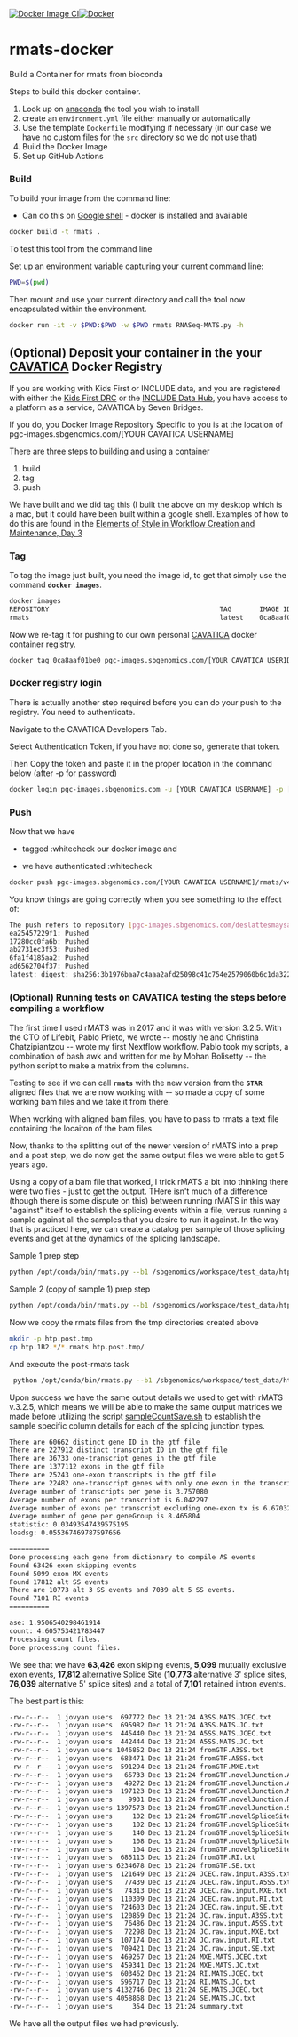 [![Docker Image CI](https://github.com/adeslatt/rmats-docker/actions/workflows/docker-image.yml/badge.svg)](https://github.com/adeslatt/rmats-docker/actions/workflows/docker-image.yml)[![Docker](https://github.com/adeslatt/rmats-docker/actions/workflows/docker-publish.yml/badge.svg)](https://github.com/adeslatt/rmats-docker/actions/workflows/docker-publish.yml)
# rmats-docker
Build a Container for rmats from bioconda

Steps to build this docker container.
1. Look up on [anaconda](https://anaconda.org/) the tool you wish to install
2. create an `environment.yml` file either manually or automatically
3. Use the template `Dockerfile` modifying if necessary (in our case we have no custom files for the `src` directory so we do not use that)
4. Build the Docker Image
5. Set up GitHub Actions

### Build

To build your image from the command line:
* Can do this on [Google shell](https://shell.cloud.google.com) - docker is installed and available

```bash
docker build -t rmats .
```

To test this tool from the command line 

Set up an environment variable capturing your current command line:
```bash
PWD=$(pwd)
```

Then mount and use your current directory and call the tool now encapsulated within the environment.
```bash
docker run -it -v $PWD:$PWD -w $PWD rmats RNASeq-MATS.py -h
```

## (Optional) Deposit your container in the your [CAVATICA](cavatica.sbgenomics.com)  Docker Registry

If you are working with Kids First or INCLUDE data, and you are registered with either the [Kids First DRC](https://kidsfirstdrc.org/) or the [INCLUDE Data Hub](https://includedcc.org/), you have access to a platform as a service, CAVATICA by Seven Bridges.

If you do, you Docker Image Repository Specific to you is at the location of pgc-images.sbgenomics.com/[YOUR CAVATICA USERNAME]

There are three steps to building and using a container

1. build
2. tag
3. push

We have built and we did tag this (I built the above on my desktop which is a mac, but it could have been built within a google shell.  Examples of how to do this are found in the [Elements of Style in Workflow Creation and Maintenance, Day 3](https://github.com/NIH-NICHD/Kids-First-Elements-of-Style-Workflow-Creation-Maintenance/blob/main/classes/Building-A-Nextflow-Script/README.md#preamble-to-building-workflows-using-containers)

### Tag

To tag the image just built, you need the image id, to get that simply use the command **`docker images`**.

```bash
docker images
REPOSITORY                                           TAG       IMAGE ID       CREATED          SIZE
rmats                                                latest    0ca8aaf01be0   16 minutes ago   1.53GB
```

Now we re-tag it for pushing to our own personal [CAVATICA](cavatica.sbgenomics.com) docker container registry.

```bash
docker tag 0ca8aaf01be0 pgc-images.sbgenomics.com/[YOUR CAVATICA USERID]/rmats:v4.1.2
```

### Docker registry login

There is actually another step required before you can do your push to the registry.  You need to authenticate.

Navigate to the CAVATICA Developers Tab.

Select Authentication Token, if you have not done so, generate that token.

Then Copy the token and paste it in the proper location in the command below (after -p for password)

```bash
docker login pgc-images.sbgenomics.com -u [YOUR CAVATICA USERNAME] -p [YOUR AUTHENTICATION TOKEN]
```

### Push

Now that we have

* tagged :whitecheck our docker image and

* we have authenticated :whitecheck 

```bash
docker push pgc-images.sbgenomics.com/[YOUR CAVATICA USERNAME]/rmats/v4.1.2
```

You know things are going correctly when you see something to the effect of:


```bash
The push refers to repository [pgc-images.sbgenomics.com/deslattesmaysa2/rmats/v4.1.2]
ea25457229f1: Pushed 
17280cc0fa6b: Pushed 
ab2731ec3f53: Pushed 
6fa1f4185aa2: Pushed 
ad6562704f37: Pushed 
latest: digest: sha256:3b1976baa7c4aaa2afd25098c41c754e2579060b6c1da32282c45ac8a10293a9 size: 1373
```

### (Optional) Running tests on CAVATICA testing the steps before compiling a workflow

The first time I used rMATS was in 2017 and it was with version 3.2.5.  With the CTO of Lifebit, Pablo Prieto, we wrote -- mostly he and Christina Chatzipiantzou -- wrote my first Nextflow workflow.   Pablo took my scripts, a combination of bash awk and written for me by Mohan Bolisetty -- the python script to make a matrix from the columns. 

Testing to see if we can call **`rmats`** with the new version from the **`STAR`** aligned files that we are now working with -- so made a copy of some working bam files and we take it from there.

When working with aligned bam files, you have to pass to rmats a text file containing the locaiton of the bam files.

Now, thanks to the splitting out of the newer version of rMATS into a prep and a post step, we do now get the same output files we were able to get 5 years ago.

Using a copy of a bam file that worked, I trick rMATS a bit into thinking there were two files - just to get the output.  THere isn't much of a difference (though there is some dispute on this) between running rMATS in this way "against" itself to establish the splicing events within a file, versus running a sample against all the samples that you desire to run it against.   In the way that is practiced here, we can create a catalog per sample of those splicing events and get at the dynamics of the splicing landscape.

Sample 1 prep step
```bash
python /opt/conda/bin/rmats.py --b1 /sbgenomics/workspace/test_data/htp.1B2.txt --gtf /sbgenomics/workspace/human_genome/gencode.v33.annotation.gtf -t paired --readLength 150 --variable-read-length --nthread 14 --od /sbgenomics/workspace/htp.1B2.out --tmp /sbgenomics/workspace/htp.1B2.tmp --task prep
```

Sample 2 (copy of sample 1) prep step
```bash
python /opt/conda/bin/rmats.py --b1 /sbgenomics/workspace/test_data/htp.1B2.copy.txt --gtf /sbgenomics/workspace/human_genome/gencode.v33.annotation.gtf -t paired --readLength 150 --variable-read-length --nthread 14 --od /sbgenomics/workspace/htp.1B2.copy.out --tmp /sbgenomics/workspace/htp.1B2.copy.tmp --task prep
```

Now we copy the rmats files from the tmp directories created above

```bash
mkdir -p htp.post.tmp
cp htp.1B2.*/*.rmats htp.post.tmp/
```

And execute the post-rmats task
```bash
 python /opt/conda/bin/rmats.py --b1 /sbgenomics/workspace/test_data/htp.1B2.txt --b2 /sbgenomics/workspace/test_data/htp.1B2.copy.txt --gtf /sbgenomics/workspace/human_genome/gencode.v33.annotation.gtf -t paired --od /sbgenomics/workspace/htp.post.out --tmp /sbgenomics/workspace/htp.post.tmp --readLength 150 --variable-read-length --task post 
 ```
 
 Upon success we have the same output details we used to get with rMATS v.3.2.5, which means we will be able to make the same output matrices we made before utilizing the script [sampleCountSave.sh](https://github.com/lifebit-ai/rmats-nf/blob/master/containers/post-rmats/sampleCountsSave.sh) to establish the sample specific column details for each of the splicing junction types.
 
 ```bash
 There are 60662 distinct gene ID in the gtf file
There are 227912 distinct transcript ID in the gtf file
There are 36733 one-transcript genes in the gtf file
There are 1377112 exons in the gtf file
There are 25243 one-exon transcripts in the gtf file
There are 22482 one-transcript genes with only one exon in the transcript
Average number of transcripts per gene is 3.757080
Average number of exons per transcript is 6.042297
Average number of exons per transcript excluding one-exon tx is 6.670329
Average number of gene per geneGroup is 8.465804
statistic: 0.03493547439575195
loadsg: 0.055367469787597656

==========
Done processing each gene from dictionary to compile AS events
Found 63426 exon skipping events
Found 5099 exon MX events
Found 17812 alt SS events
There are 10773 alt 3 SS events and 7039 alt 5 SS events.
Found 7101 RI events
==========

ase: 1.9506540298461914
count: 4.605753421783447
Processing count files.
Done processing count files.
```

We see that we have **63,426** exon skiping events, **5,099** mutually exclusive exon events, **17,812** alternative Splice Site (**10,773** alternative 3' splice sites, **76,039** alternative 5' splice sites) and a total of **7,101** retained intron events.

The best part is this:

```bash
-rw-r--r--  1 jovyan users  697772 Dec 13 21:24 A3SS.MATS.JCEC.txt
-rw-r--r--  1 jovyan users  695982 Dec 13 21:24 A3SS.MATS.JC.txt
-rw-r--r--  1 jovyan users  445440 Dec 13 21:24 A5SS.MATS.JCEC.txt
-rw-r--r--  1 jovyan users  442444 Dec 13 21:24 A5SS.MATS.JC.txt
-rw-r--r--  1 jovyan users 1046852 Dec 13 21:24 fromGTF.A3SS.txt
-rw-r--r--  1 jovyan users  683471 Dec 13 21:24 fromGTF.A5SS.txt
-rw-r--r--  1 jovyan users  591294 Dec 13 21:24 fromGTF.MXE.txt
-rw-r--r--  1 jovyan users   65733 Dec 13 21:24 fromGTF.novelJunction.A3SS.txt
-rw-r--r--  1 jovyan users   49272 Dec 13 21:24 fromGTF.novelJunction.A5SS.txt
-rw-r--r--  1 jovyan users  197123 Dec 13 21:24 fromGTF.novelJunction.MXE.txt
-rw-r--r--  1 jovyan users    9931 Dec 13 21:24 fromGTF.novelJunction.RI.txt
-rw-r--r--  1 jovyan users 1397573 Dec 13 21:24 fromGTF.novelJunction.SE.txt
-rw-r--r--  1 jovyan users     102 Dec 13 21:24 fromGTF.novelSpliceSite.A3SS.txt
-rw-r--r--  1 jovyan users     102 Dec 13 21:24 fromGTF.novelSpliceSite.A5SS.txt
-rw-r--r--  1 jovyan users     140 Dec 13 21:24 fromGTF.novelSpliceSite.MXE.txt
-rw-r--r--  1 jovyan users     108 Dec 13 21:24 fromGTF.novelSpliceSite.RI.txt
-rw-r--r--  1 jovyan users     104 Dec 13 21:24 fromGTF.novelSpliceSite.SE.txt
-rw-r--r--  1 jovyan users  685113 Dec 13 21:24 fromGTF.RI.txt
-rw-r--r--  1 jovyan users 6234678 Dec 13 21:24 fromGTF.SE.txt
-rw-r--r--  1 jovyan users  121649 Dec 13 21:24 JCEC.raw.input.A3SS.txt
-rw-r--r--  1 jovyan users   77439 Dec 13 21:24 JCEC.raw.input.A5SS.txt
-rw-r--r--  1 jovyan users   74313 Dec 13 21:24 JCEC.raw.input.MXE.txt
-rw-r--r--  1 jovyan users  110309 Dec 13 21:24 JCEC.raw.input.RI.txt
-rw-r--r--  1 jovyan users  724603 Dec 13 21:24 JCEC.raw.input.SE.txt
-rw-r--r--  1 jovyan users  120859 Dec 13 21:24 JC.raw.input.A3SS.txt
-rw-r--r--  1 jovyan users   76486 Dec 13 21:24 JC.raw.input.A5SS.txt
-rw-r--r--  1 jovyan users   72298 Dec 13 21:24 JC.raw.input.MXE.txt
-rw-r--r--  1 jovyan users  107174 Dec 13 21:24 JC.raw.input.RI.txt
-rw-r--r--  1 jovyan users  709421 Dec 13 21:24 JC.raw.input.SE.txt
-rw-r--r--  1 jovyan users  469267 Dec 13 21:24 MXE.MATS.JCEC.txt
-rw-r--r--  1 jovyan users  459341 Dec 13 21:24 MXE.MATS.JC.txt
-rw-r--r--  1 jovyan users  603462 Dec 13 21:24 RI.MATS.JCEC.txt
-rw-r--r--  1 jovyan users  596717 Dec 13 21:24 RI.MATS.JC.txt
-rw-r--r--  1 jovyan users 4132746 Dec 13 21:24 SE.MATS.JCEC.txt
-rw-r--r--  1 jovyan users 4058868 Dec 13 21:24 SE.MATS.JC.txt
-rw-r--r--  1 jovyan users     354 Dec 13 21:24 summary.txt
```
We have all the output files we had previously.
